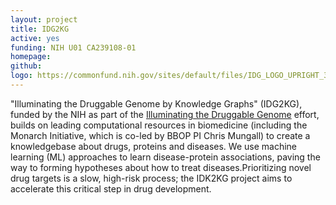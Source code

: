 ```yaml
---
layout: project
title: IDG2KG
active: yes
funding: NIH U01 CA239108-01
homepage: 
github: 
logo: https://commonfund.nih.gov/sites/default/files/IDG_LOGO_UPRIGHT_3.png
---
```


"Illuminating the Druggable Genome by Knowledge Graphs" (IDG2KG), funded by the NIH as part of the [Illuminating the Druggable Genome](https://commonfund.nih.gov/idg) effort, builds on leading computational resources in biomedicine (including the Monarch Initiative, which is co-led by BBOP PI Chris Mungall) to create a knowledgebase about drugs, proteins and diseases.
We use machine learning (ML) approaches to learn disease-protein associations, paving the way to forming hypotheses about how to treat diseases.Prioritizing novel drug targets is a slow, high-risk process; the IDK2KG project aims to accelerate this critical step in drug development.
